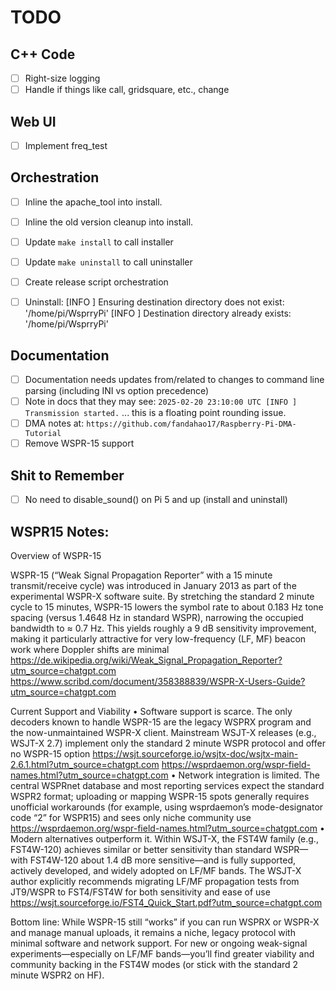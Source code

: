 # TODO

## C++ Code

- [ ] Right-size logging
- [ ] Handle if things like call, gridsquare, etc., change

## Web UI

- [ ] Implement freq_test

## Orchestration

- [ ] Inline the apache_tool into install.
- [ ] Inline the old version cleanup into install.
- [ ] Update `make install` to call installer
- [ ] Update `make uninstall` to call uninstaller
- [ ] Create release script orchestration
- [ ] Uninstall:
        [INFO ] Ensuring destination directory does not exist: '/home/pi/WsprryPi'
        [INFO ] Destination directory already exists: '/home/pi/WsprryPi'


## Documentation

- [ ] Documentation needs updates from/related to changes to command line parsing (including INI vs option precedence)
- [ ] Note in docs that they may see: `2025-02-20 23:10:00 UTC [INFO ] Transmission started.` ... this is a floating point rounding issue.
- [ ] DMA notes at: `https://github.com/fandahao17/Raspberry-Pi-DMA-Tutorial`
- [ ] Remove WSPR-15 support

## Shit to Remember

- [ ] No need to disable_sound() on Pi 5 and up (install and uninstall)

## WSPR15 Notes:

Overview of WSPR-15

WSPR-15 (“Weak Signal Propagation Reporter” with a 15 minute transmit/receive cycle) was introduced in January 2013 as part of the experimental WSPR-X software suite. By stretching the standard 2 minute cycle to 15 minutes, WSPR-15 lowers the symbol rate to about 0.183 Hz tone spacing (versus 1.4648 Hz in standard WSPR), narrowing the occupied bandwidth to ≈ 0.7 Hz.  This yields roughly a 9 dB sensitivity improvement, making it particularly attractive for very low-frequency (LF, MF) beacon work where Doppler shifts are minimal
https://de.wikipedia.org/wiki/Weak_Signal_Propagation_Reporter?utm_source=chatgpt.com
https://www.scribd.com/document/358388839/WSPR-X-Users-Guide?utm_source=chatgpt.com

Current Support and Viability
	•	Software support is scarce.  The only decoders known to handle WSPR-15 are the legacy WSPRX program and the now-unmaintained WSPR-X client.  Mainstream WSJT-X releases (e.g., WSJT-X 2.7) implement only the standard 2 minute WSPR protocol and offer no WSPR-15 option
        https://wsjt.sourceforge.io/wsjtx-doc/wsjtx-main-2.6.1.html?utm_source=chatgpt.com
        https://wsprdaemon.org/wspr-field-names.html?utm_source=chatgpt.com
	•	Network integration is limited.  The central WSPRnet database and most reporting services expect the standard WSPR2 format; uploading or mapping WSPR-15 spots generally requires unofficial workarounds (for example, using wsprdaemon’s mode-designator code “2” for WSPR15) and sees only niche community use
        https://wsprdaemon.org/wspr-field-names.html?utm_source=chatgpt.com
	•	Modern alternatives outperform it.  Within WSJT-X, the FST4W family (e.g., FST4W-120) achieves similar or better sensitivity than standard WSPR—with FST4W-120 about 1.4 dB more sensitive—and is fully supported, actively developed, and widely adopted on LF/MF bands.  The WSJT-X author explicitly recommends migrating LF/MF propagation tests from JT9/WSPR to FST4/FST4W for both sensitivity and ease of use
        https://wsjt.sourceforge.io/FST4_Quick_Start.pdf?utm_source=chatgpt.com

Bottom line: While WSPR-15 still “works” if you can run WSPRX or WSPR-X and manage manual uploads, it remains a niche, legacy protocol with minimal software and network support.  For new or ongoing weak-signal experiments—especially on LF/MF bands—you’ll find greater viability and community backing in the FST4W modes (or stick with the standard 2 minute WSPR2 on HF).
